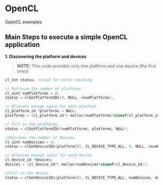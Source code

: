 # OpenCL
OpenCL examples

## Main Steps to execute a simple OpenCL application

**1. Discovering the platform and devices**
> **NOTE:**
> This code provides only one platform and one device (the first ones)

```c++
cl_int status; //used for error checking

// Retrieve the number of platforms
cl_uint numPlatforms = 0;
status = clGetPlatformIDs(0, NULL, &numPlatforms);

// Allocate enough space for each platform
cl_platform_id *platforms = NULL;
platforms = (cl_platform_id*) malloc(numPlatforms*sizeof(cl_platform_id));

// Fill in the platforms
status = clGetPlatformIDs(numPlatforms, platforms, NULL);

//Retrieve the number of devices
cl_uint numDevices = 0;
status = clGetDeviceIDs(platform[0], CL_DEVICE_TYPE_ALL, 0, NULL, &numDevices);

// Allocate enough space for each device
cl_device_id *devices;
devices = (cl_device_id*) malloc(numDevices*sizeof(cl_device_id));

//Fill in the device
status = clGetDeviceIDs(platform[0], CL_DEVICE_TYPE_ALL, numDevices, devices, NULL);
```
